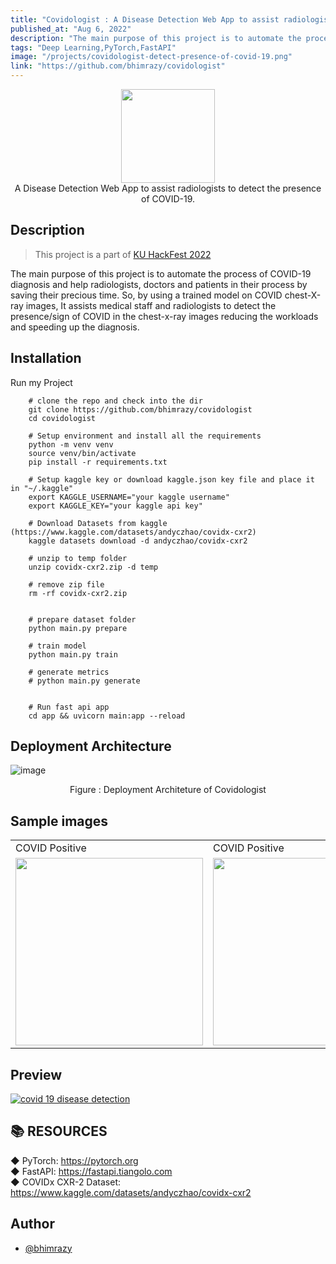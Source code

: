 ```yaml
---
title: "Covidologist : A Disease Detection Web App to assist radiologists to detect the presence of COVID-19."
published_at: "Aug 6, 2022"
description: "The main purpose of this project is to automate the process of COVID-19 diagnosis and help radiologists, doctors and patients in their process by saving their precious time. So, by using a trained model on COVID chest-X-ray images, It assists medical staff and radiologists to detect the presence/sign of COVID in the chest-x-ray images reducing the workloads and speeding up the diagnosis."
tags: "Deep Learning,PyTorch,FastAPI"
image: "/projects/covidologist-detect-presence-of-covid-19.png"
link: "https://github.com/bhimrazy/covidologist"
---
```


<p align="center">
  <img src="https://user-images.githubusercontent.com/46085301/183135654-42cb6a4b-bf27-4e10-b2de-e6be196b2b96.png" height="150"/>
  <br/>
A Disease Detection Web App to assist radiologists to detect the presence of COVID-19.
</P>

## Description

> This project is a part of [KU HackFest 2022](https://www.kuhackfest.com)

The main purpose of this project is to automate the process of COVID-19 diagnosis
and help radiologists, doctors and patients in their process by saving their precious time.
So, by using a trained model on COVID chest-X-ray images, It assists medical staff and radiologists
to detect the presence/sign of COVID in the chest-x-ray images reducing the workloads and speeding up the
diagnosis.

## Installation

Run my Project

```shell
    # clone the repo and check into the dir
    git clone https://github.com/bhimrazy/covidologist
    cd covidologist

    # Setup environment and install all the requirements
    python -m venv venv
    source venv/bin/activate
    pip install -r requirements.txt

    # Setup kaggle key or download kaggle.json key file and place it in "~/.kaggle"
    export KAGGLE_USERNAME="your kaggle username"
    export KAGGLE_KEY="your kaggle api key"

    # Download Datasets from kaggle (https://www.kaggle.com/datasets/andyczhao/covidx-cxr2)
    kaggle datasets download -d andyczhao/covidx-cxr2

    # unzip to temp folder
    unzip covidx-cxr2.zip -d temp

    # remove zip file
    rm -rf covidx-cxr2.zip


    # prepare dataset folder
    python main.py prepare

    # train model
    python main.py train

    # generate metrics
    # python main.py generate


    # Run fast api app
    cd app && uvicorn main:app --reload
```

## Deployment Architecture

![image](https://user-images.githubusercontent.com/46085301/183252817-43d5a542-4f0f-4f11-ba62-d6b26cd0a816.png)

<p align="center">
Figure : Deployment Architeture of Covidologist
</P>

## Sample images

<table>
  <tr>
    <td>COVID Positive</td>
     <td>COVID Positive</td>
     <td>COVID Negative</td>
  </tr>
  <tr>
    <td><img src="https://user-images.githubusercontent.com/46085301/183252884-12c123bb-4611-4fd4-9a98-6d69389c5650.jpg" width=300 height=300></td>
    <td><img src="https://user-images.githubusercontent.com/46085301/183252895-b60d4106-2f55-46cd-93fd-673bae34b9f6.jpg" width=300 height=300></td>
    <td><img src="https://user-images.githubusercontent.com/46085301/183252943-c429de0f-bf21-4551-bbd8-ea7afbb1c76c.png" width=300 height=300></td>
  </tr>
 </table>

## Preview

[![covid 19 disease detection](https://user-images.githubusercontent.com/46085301/183138564-bdaaa457-5f31-47e5-889d-f7331a8ffebb.png)](https://covidologist.herokuapp.com/)

## 📚 RESOURCES

◆ PyTorch: <https://pytorch.org> <br/>
◆ FastAPI: <https://fastapi.tiangolo.com> <br/>
◆ COVIDx CXR-2 Dataset: <https://www.kaggle.com/datasets/andyczhao/covidx-cxr2>

## Author

- [@bhimrazy](https://www.github.com/bhimrazy)
